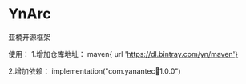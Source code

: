 # YnArc
亚楠开源框架


使用：
1.增加仓库地址：
 maven{ url 'https://dl.bintray.com/yn/maven'}
 
 2.增加依赖：
 implementation("com.yanantec:bus:1.0.0")
